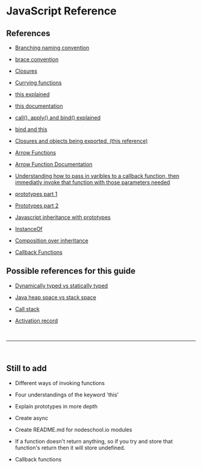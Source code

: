 # JavaScript Reference

## References

- [Branching naming convention](https://stackoverflow.com/questions/273695/what-are-some-examples-of-commonly-used-practices-for-naming-git-branches)

- [brace convention](http://2ality.com/2013/01/brace-styles.html)

- [Closures](https://developer.mozilla.org/en-US/docs/Web/JavaScript/Closures)
  
- [Currying functions](https://medium.com/javascript-scene/curry-and-function-composition-2c208d774983)

- [this explained](https://www.youtube.com/watch?v=fBpPfPjxOhc&list=PLqq-6Pq4lTTaflXUL0v3TSm86nodn0c_u)
- [this documentation](https://developer.mozilla.org/en-US/docs/Web/JavaScript/Reference/Operators/this)

- [call(), apply() and bind() explained](https://medium.com/@owenyangg/javascript-call-apply-and-bind-explained-to-a-total-noob-63f146684564)

- [bind and this](https://www.youtube.com/watch?v=GhbhD1HR5vk&list=PL0zVEGEvSaeHBZFy6Q8731rcwk0Gtuxub)

- [Closures and objects being exported, (this reference)](https://stackoverflow.com/questions/10711064/javascript-object-literal-reference-in-own-keys-function-instead-of-this)

- [Arrow Functions](https://www.youtube.com/watch?v=mrYMzpbFz18)

- [Arrow Function Documentation](https://developer.mozilla.org/en-US/docs/Web/JavaScript/Reference/Functions/Arrow_functions)

- [Understanding how to pass in varibles to a callback function, then immediatly invoke that function with those parameters needed](https://stackoverflow.com/questions/10818472/self-invoking-function-is-undefined)

- [prototypes part 1](https://www.youtube.com/watch?v=hS_WqkyUah8&list=PLRqwX-V7Uu6ZmA-d3D0iFIvgrB5_7kB8H&index=19)

- [Prototypes part 2](https://www.youtube.com/watch?v=CpmE5twq1h0&list=PLRqwX-V7Uu6ZmA-d3D0iFIvgrB5_7kB8H&index=24)

- [Javascript inheritance with prototypes](https://www.youtube.com/watch?v=Q-sP71DgKK0)

- [InstanceOf](https://developer.mozilla.org/en-US/docs/Web/JavaScript/Reference/Operators/instanceof)

- [Composition over inheritance](https://www.youtube.com/watch?v=wfMtDGfHWpA)

- [Callback Functions](https://github.com/maxogden/art-of-node#callbacks)

## Possible references for this guide

- [Dynamically typed vs statically typed](https://stackoverflow.com/questions/1517582/what-is-the-difference-between-statically-typed-and-dynamically-typed-languages)

- [Java heap space vs stack space](https://www.journaldev.com/4098/java-heap-space-vs-stack-memory)

- [Call stack](https://en.wikipedia.org/wiki/Call_stack#Structure)

- [Activation record](https://stackoverflow.com/questions/1266233/what-is-activation-record-in-the-context-of-c-and-c)

<br>
<hr>
<br>

## Still to add

- Different ways of invoking functions
  
- Four understandings of the keyword 'this'

- Explain prototypes in more depth

- Create async

- Create README.md for nodeschool.io modules

- If a function doesn't return anything, so if you try and store that function's return then it will store undefined.

- Callback functions

